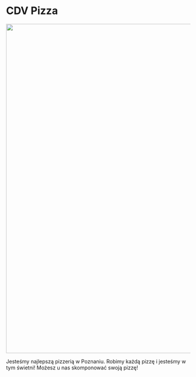 # CDV Pizza
<img src ="images/piec.jpg" width =900>

Jesteśmy najlepszą pizzerią w Poznaniu. Robimy każdą pizzę i jesteśmy w tym świetni!
Możesz u nas skomponować swoją pizzę!

